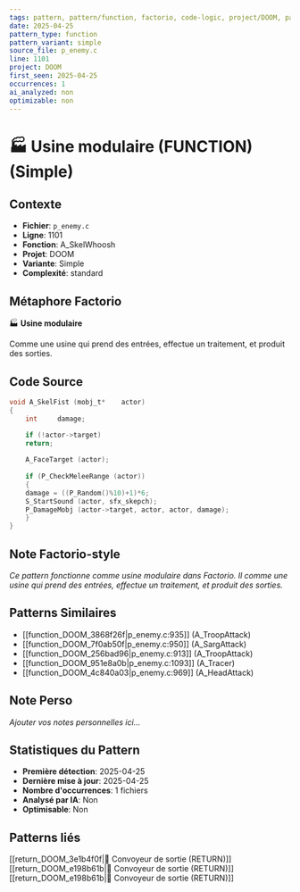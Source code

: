 ```yaml
---
tags: pattern, pattern/function, factorio, code-logic, project/DOOM, pattern/variant/simple
date: 2025-04-25
pattern_type: function
pattern_variant: simple
source_file: p_enemy.c
line: 1101
project: DOOM
first_seen: 2025-04-25
occurrences: 1
ai_analyzed: non
optimizable: non
---
```


# 🏭 Usine modulaire (FUNCTION) (Simple)

## Contexte
- **Fichier**: `p_enemy.c`
- **Ligne**: 1101
- **Fonction**: A_SkelWhoosh
- **Projet**: DOOM
- **Variante**: Simple
- **Complexité**: standard

## Métaphore Factorio
🏭 **Usine modulaire**

Comme une usine qui prend des entrées, effectue un traitement, et produit des sorties.

## Code Source
```c
void A_SkelFist (mobj_t*	actor)
{
    int		damage;

    if (!actor->target)
	return;
		
    A_FaceTarget (actor);
	
    if (P_CheckMeleeRange (actor))
    {
	damage = ((P_Random()%10)+1)*6;
	S_StartSound (actor, sfx_skepch);
	P_DamageMobj (actor->target, actor, actor, damage);
    }
}
```

## Note Factorio-style
*Ce pattern fonctionne comme usine modulaire dans Factorio. Il comme une usine qui prend des entrées, effectue un traitement, et produit des sorties.*

## Patterns Similaires
- [[function_DOOM_3868f26f|p_enemy.c:935]] (A_TroopAttack)
- [[function_DOOM_7f0ab50f|p_enemy.c:950]] (A_SargAttack)
- [[function_DOOM_256bad96|p_enemy.c:913]] (A_TroopAttack)
- [[function_DOOM_951e8a0b|p_enemy.c:1093]] (A_Tracer)
- [[function_DOOM_4c840a03|p_enemy.c:969]] (A_HeadAttack)

## Note Perso
*Ajouter vos notes personnelles ici...*

## Statistiques du Pattern
- **Première détection**: 2025-04-25
- **Dernière mise à jour**: 2025-04-25
- **Nombre d'occurrences**: 1 fichiers
- **Analysé par IA**: Non
- **Optimisable**: Non

## Patterns liés
[[return_DOOM_3e1b4f0f|🚚 Convoyeur de sortie (RETURN)]]
[[return_DOOM_e198b61b|🚚 Convoyeur de sortie (RETURN)]]
[[return_DOOM_e198b61b|🚚 Convoyeur de sortie (RETURN)]]
